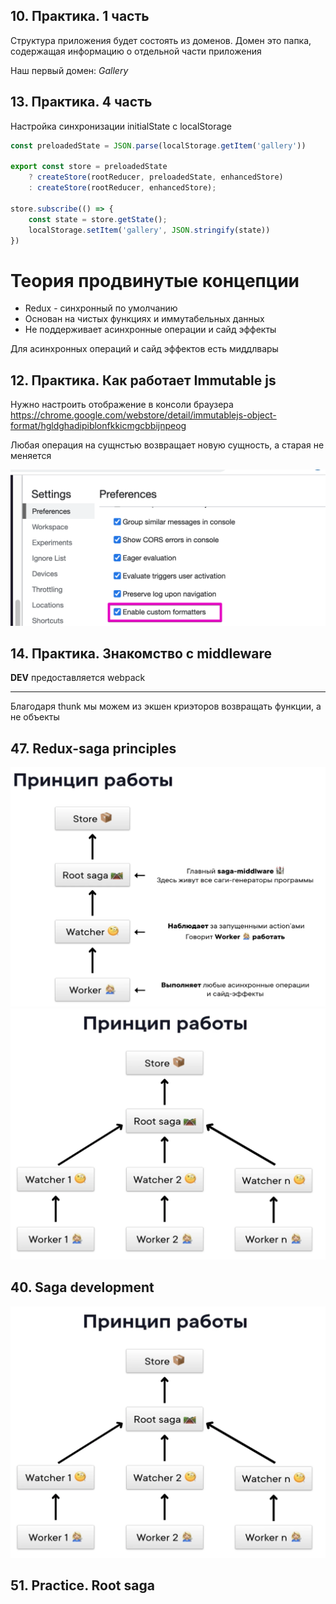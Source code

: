 ## 10. Практика. 1 часть

Структура приложения будет состоять из доменов.
Домен это папка, содержащая информацию о отдельной части приложения

Наш первый домен: _Gallery_

## 13. Практика. 4 часть
Настройка синхронизации initialState с localStorage
```javascript
const preloadedState = JSON.parse(localStorage.getItem('gallery'))

export const store = preloadedState
    ? createStore(rootReducer, preloadedState, enhancedStore)
    : createStore(rootReducer, enhancedStore);

store.subscribe(() => {
    const state = store.getState();
    localStorage.setItem('gallery', JSON.stringify(state))
})
```

# Теория продвинутые концепции

- Redux - синхронный по умолчанию
- Основан на чистых функциях и иммутабельных данных
- Не поддерживает асинхронные операции и сайд эффекты

Для асинхронных операций и сайд эффектов есть миддлвары


## 12. Практика. Как работает Immutable js
Нужно настроить отображение в консоли браузера
https://chrome.google.com/webstore/detail/immutablejs-object-format/hgldghadipiblonfkkicmgcbbijnpeog

Любая операция на сущнстью возвращает новую сущность, а старая не меняется


<img src="./readme_images/40_how_immutable_1.png">


## 14. Практика. Знакомство с middleware

__DEV__  предоставляется webpack

---

Благодаря thunk мы можем из экшен криэторов возвращать функции, а не объекты


## 47. Redux-saga principles

<img src="./readme_images/47_redux-saga_principles_1.png">

<img src="./readme_images/47_redux-saga_principles_2.png">

## 40. Saga development

<img src="./readme_images/47_redux-saga_principles_2.png">

## 51. Practice. Root saga


